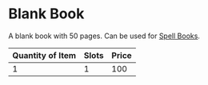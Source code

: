 # Blank Book

A blank book with 50 pages. Can be used for [Spell Books](../../../Magic/Spellcasting/Spell%20Learning/Spell%20Books.md).

| Quantity of Item |  Slots | Price |
| ---------------- | ------ | ----- |
| 1                | 1      | 100   |

